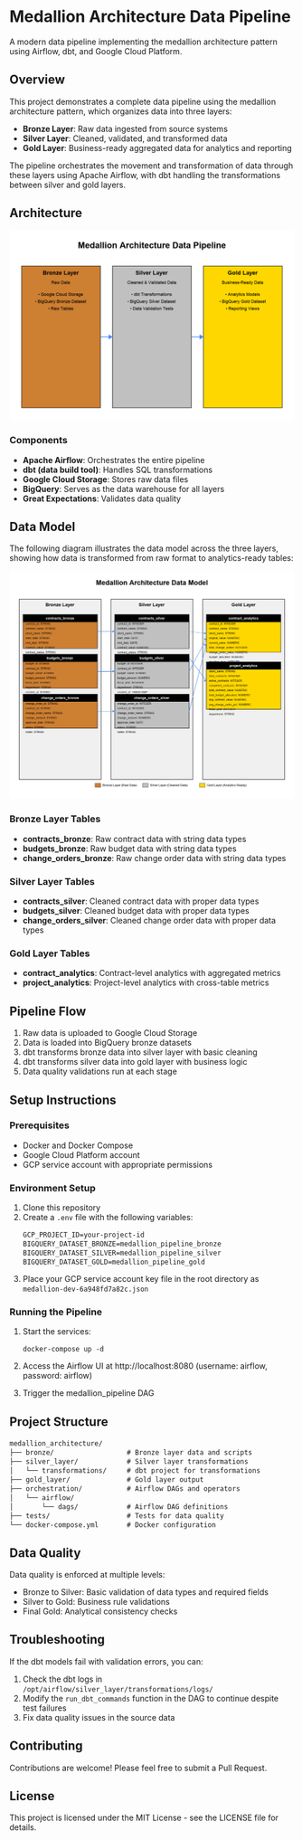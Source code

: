 # Medallion Architecture Data Pipeline

A modern data pipeline implementing the medallion architecture pattern using Airflow, dbt, and Google Cloud Platform.

## Overview

This project demonstrates a complete data pipeline using the medallion architecture pattern, which organizes data into three layers:

- **Bronze Layer**: Raw data ingested from source systems
- **Silver Layer**: Cleaned, validated, and transformed data
- **Gold Layer**: Business-ready aggregated data for analytics and reporting

The pipeline orchestrates the movement and transformation of data through these layers using Apache Airflow, with dbt handling the transformations between silver and gold layers.

## Architecture

![Medallion Architecture](docs/medallion_architecture.png)

### Components

- **Apache Airflow**: Orchestrates the entire pipeline
- **dbt (data build tool)**: Handles SQL transformations
- **Google Cloud Storage**: Stores raw data files
- **BigQuery**: Serves as the data warehouse for all layers
- **Great Expectations**: Validates data quality

## Data Model

The following diagram illustrates the data model across the three layers, showing how data is transformed from raw format to analytics-ready tables:

![Data Model Diagram](docs/data_model_diagram.png)

### Bronze Layer Tables
- **contracts_bronze**: Raw contract data with string data types
- **budgets_bronze**: Raw budget data with string data types
- **change_orders_bronze**: Raw change order data with string data types

### Silver Layer Tables
- **contracts_silver**: Cleaned contract data with proper data types
- **budgets_silver**: Cleaned budget data with proper data types
- **change_orders_silver**: Cleaned change order data with proper data types

### Gold Layer Tables
- **contract_analytics**: Contract-level analytics with aggregated metrics
- **project_analytics**: Project-level analytics with cross-table metrics

## Pipeline Flow

1. Raw data is uploaded to Google Cloud Storage
2. Data is loaded into BigQuery bronze datasets
3. dbt transforms bronze data into silver layer with basic cleaning
4. dbt transforms silver data into gold layer with business logic
5. Data quality validations run at each stage

## Setup Instructions

### Prerequisites

- Docker and Docker Compose
- Google Cloud Platform account
- GCP service account with appropriate permissions

### Environment Setup

1. Clone this repository
2. Create a `.env` file with the following variables:
   ```
   GCP_PROJECT_ID=your-project-id
   BIGQUERY_DATASET_BRONZE=medallion_pipeline_bronze
   BIGQUERY_DATASET_SILVER=medallion_pipeline_silver
   BIGQUERY_DATASET_GOLD=medallion_pipeline_gold
   ```
3. Place your GCP service account key file in the root directory as `medallion-dev-6a948fd7a82c.json`

### Running the Pipeline

1. Start the services:
   ```
   docker-compose up -d
   ```

2. Access the Airflow UI at http://localhost:8080 (username: airflow, password: airflow)

3. Trigger the medallion_pipeline DAG

## Project Structure

```
medallion_architecture/
├── bronze/                  # Bronze layer data and scripts
├── silver_layer/            # Silver layer transformations
│   └── transformations/     # dbt project for transformations
├── gold_layer/              # Gold layer output
├── orchestration/           # Airflow DAGs and operators
│   └── airflow/
│       └── dags/            # Airflow DAG definitions
├── tests/                   # Tests for data quality
└── docker-compose.yml       # Docker configuration
```

## Data Quality

Data quality is enforced at multiple levels:
- Bronze to Silver: Basic validation of data types and required fields
- Silver to Gold: Business rule validations
- Final Gold: Analytical consistency checks

## Troubleshooting

If the dbt models fail with validation errors, you can:
1. Check the dbt logs in `/opt/airflow/silver_layer/transformations/logs/`
2. Modify the `run_dbt_commands` function in the DAG to continue despite test failures
3. Fix data quality issues in the source data

## Contributing

Contributions are welcome! Please feel free to submit a Pull Request.

## License

This project is licensed under the MIT License - see the LICENSE file for details. 
